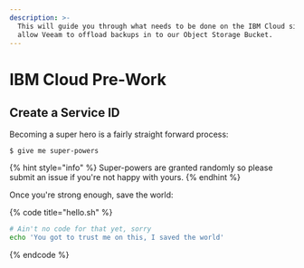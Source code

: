 ```yaml
---
description: >-
  This will guide you through what needs to be done on the IBM Cloud side to
  allow Veeam to offload backups in to our Object Storage Bucket.
---
```


# IBM Cloud Pre-Work

## Create a Service ID

Becoming a super hero is a fairly straight forward process:

```
$ give me super-powers
```

{% hint style="info" %}
 Super-powers are granted randomly so please submit an issue if you're not happy with yours.
{% endhint %}

Once you're strong enough, save the world:

{% code title="hello.sh" %}
```bash
# Ain't no code for that yet, sorry
echo 'You got to trust me on this, I saved the world'
```
{% endcode %}



